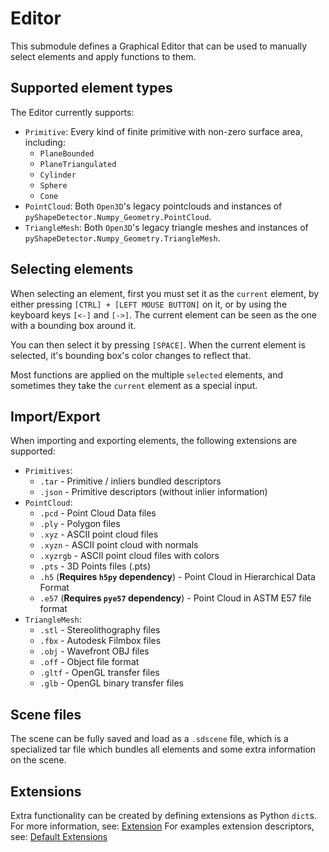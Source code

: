 # Editor

This submodule defines a Graphical Editor that can be used to manually select elements and apply functions to them.

## Supported element types
The Editor currently supports:
- `Primitive`: Every kind of finite primitive with non-zero surface area, including:
  - `PlaneBounded`
  - `PlaneTriangulated`
  - `Cylinder`
  - `Sphere`
  - `Cone`
- `PointCloud`: Both `Open3D`'s legacy pointclouds and instances of `pyShapeDetector.Numpy_Geometry.PointCloud`.
- `TriangleMesh`: Both `Open3D`'s legacy triangle meshes and instances of `pyShapeDetector.Numpy_Geometry.TriangleMesh`.

## Selecting elements
When selecting an element, first you must set it as the `current` element, by either pressing `[CTRL] + [LEFT MOUSE BUTTON]` on it, or by using the keyboard keys `[<-]` and `[->]`.
The current element can be seen as the one with a bounding box around it.

You can then select it by pressing `[SPACE]`. When the current element is selected, it's bounding box's color changes to reflect that.

Most functions are applied on the multiple `selected` elements, and sometimes they take the `current` element as a special input.

## Import/Export
When importing and exporting elements, the following extensions are supported:
- `Primitives`:
  - `.tar` - Primitive / inliers bundled descriptors
  - `.json` - Primitive descriptors (without inlier information)
- `PointCloud`:
  - `.pcd` - Point Cloud Data files
  - `.ply` - Polygon files
  - `.xyz` - ASCII point cloud files
  - `.xyzn` - ASCII point cloud with normals
  - `.xyzrgb` - ASCII point cloud files with colors
  - `.pts` - 3D Points files (.pts)
  - `.h5` (**Requires `h5py` dependency**) - Point Cloud in Hierarchical Data Format
  - `.e57` (**Requires `pye57` dependency**) - Point Cloud in ASTM E57 file format
- `TriangleMesh`:
  - `.stl` - Stereolithography files
  - `.fbx` - Autodesk Filmbox files
  - `.obj` - Wavefront OBJ files
  - `.off` - Object file format
  - `.gltf` - OpenGL transfer files
  - `.glb` - OpenGL binary transfer files

## Scene files
The scene can be fully saved and load as a `.sdscene` file, which is a specialized tar file which bundles all elements and some extra information on the scene.

## Extensions
Extra functionality can be created by defining extensions as Python `dict`s. 
For more information, see: [Extension](https://github.com/evbernardes/pyShapeDetector/tree/main/pyShapeDetector/editor/default_extensions)
For examples extension descriptors, see: [Default Extensions](https://github.com/evbernardes/pyShapeDetector/tree/main/pyShapeDetector/editor/extension.py)
